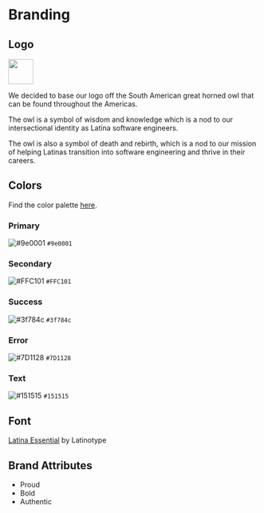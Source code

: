 # Branding

## Logo

<img src="https://latina.dev/img/logos/logo.png" width="50" />

We decided to base our logo off the South American great horned owl that can be found throughout the Americas.

The owl is a symbol of wisdom and knowledge which is a nod to our intersectional identity as Latina software engineers.

The owl is also a symbol of death and rebirth, which is a nod to our mission of helping Latinas transition into software engineering and thrive in their careers.

## Colors

Find the color palette [here](https://coolors.co/9e0001-ffc101-3f784c-7d1128-151515).

### Primary

![#9e0001](https://via.placeholder.com/15/9E0001/000000?text=+) `#9e0001`

### Secondary

![#FFC101](https://via.placeholder.com/15/FFC101/000000?text=+) `#FFC101`

### Success

![#3f784c](https://via.placeholder.com/15/3f784c/000000?text=+) `#3f784c`

### Error

![#7D1128](https://via.placeholder.com/15/7D1128/000000?text=+) `#7D1128`

### Text

![#151515](https://via.placeholder.com/15/151515/000000?text=+) `#151515`

## Font

[Latina Essential](https://www.behance.net/gallery/51912641/Latina-Essential-Free?locale=en_US) by Latinotype

## Brand Attributes

- Proud
- Bold
- Authentic
